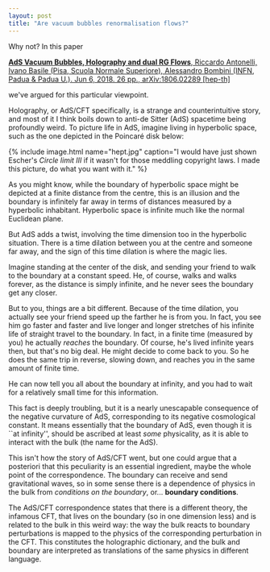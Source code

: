```yaml
---
layout: post
title: "Are vacuum bubbles renormalisation flows?"
---
```


Why not? In this paper

[**AdS Vacuum Bubbles, Holography and dual RG Flows**, Riccardo Antonelli, Ivano Basile (Pisa, Scuola Normale Superiore), Alessandro Bombini (INFN, Padua & Padua U.). Jun 6, 2018. 26 pp., arXiv:1806.02289 \[hep-th\]](https://arxiv.org/abs/1806.02289)

we've argued for this particular viewpoint.

Holography, or AdS/CFT specifically, is a strange and counterintuitive story, and most of it I think boils down to anti-de Sitter (AdS) spacetime being profoundly weird. To picture life in AdS, imagine living in hyperbolic space, such as the one depicted in the Poincaré disk below:

{% include image.html name="hept.jpg" caption="I would have just shown Escher's *Circle limit III* if it wasn't for those meddling copyright laws. I made this picture, do what you want with it." %}

As you might know, while the boundary of hyperbolic space might be depicted at a finite distance from the centre, this is an illusion and the boundary is infinitely far away in terms of distances measured by a hyperbolic inhabitant. Hyperbolic space is infinite much like the normal Euclidean plane.

But AdS adds a twist, involving the time dimension too in the hyperbolic situation. There is a time dilation between you at the centre and someone far away, and the sign of this time dilation is where the magic lies. 

Imagine standing at the center of the disk, and sending your friend to walk to the boundary at a constant speed. He, of course, walks and walks forever, as the distance is simply infinite, and he never sees the boundary get any closer.

But to you, things are a bit different. Because of the time dilation, you actually see your friend speed up the farther he is from you. In fact, you see him go faster and faster and live longer and longer stretches of his infinite life of straight travel to the boundary. In fact, in a finite time (measured by you) he actually *reaches* the boundary. Of course, he's lived infinite years then, but that's no big deal. He might decide to come back to you. So he does the same trip in reverse, slowing down, and reaches you in the same amount of finite time.

He can now tell you all about the boundary at infinity, and you had to wait for a relatively small time for this information.

This fact is deeply troubling, but it is a nearly unescapable consequence of the negative curvature of AdS, corresponding to its negative cosmological constant. It means essentially that the boundary of AdS, even though it is ``at infinity'', should be ascribed at least *some* physicality, as it is able to interact with the bulk (the name for the AdS).

This isn't how the story of AdS/CFT went, but one could argue that a posteriori that this peculiarity is an essential ingredient, maybe the whole point of the correspondence. The boundary can receive and send gravitational waves, so in some sense there is a dependence of physics in the bulk from *conditions on the boundary*, or... **boundary conditions**. 

The AdS/CFT correspondence states that there is a different theory, the infamous CFT, that lives on the boundary (so in one dimension less) and is related to the bulk in this weird way: the way the bulk reacts to boundary perturbations is mapped to the physics of the corresponding perturbation in the CFT. This constitutes the holographic dictionary, and the bulk and boundary are interpreted as translations of the same physics in different language.

